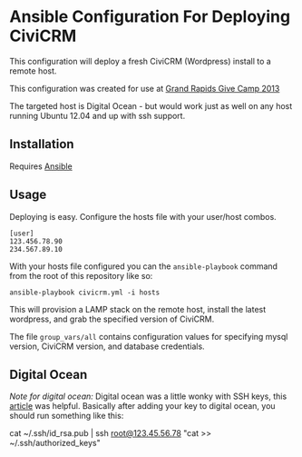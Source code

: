 Ansible Configuration For Deploying CiviCRM
===========================================

This configuration will deploy a fresh CiviCRM (Wordpress) install to a remote host.

This configuration was created for use at [Grand Rapids Give Camp 2013](http://grgivecamp.org/)

The targeted host is Digital Ocean - but would work just as well on any host running Ubuntu 12.04 and up with ssh support.

Installation
------------
Requires [Ansible](http://www.ansibleworks.com/docs/intro_installation.html)

Usage
----- 
Deploying is easy. Configure the hosts file with your user/host combos.

```
[user]
123.456.78.90
234.567.89.10
```

With your hosts file configured you can the `ansible-playbook` command from the
root of this repository like so:

```
ansible-playbook civicrm.yml -i hosts 

```

This will provision a LAMP stack on the remote host, install the latest wordpress, and grab the specified version of CiviCRM.

The file `group_vars/all` contains configuration values for specifying mysql version, CiviCRM version, and database credentials.

Digital Ocean
-------------
*Note for digital ocean:* Digital ocean was a little wonky with SSH keys, this [article](https://www.digitalocean.com/community/articles/how-to-set-up-ssh-keys--2) was helpful. Basically after adding your key to digital ocean, you should run something like this:

cat ~/.ssh/id_rsa.pub | ssh root@123.45.56.78 "cat >> ~/.ssh/authorized_keys"